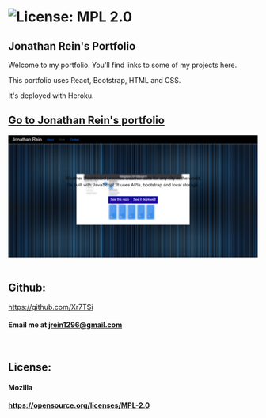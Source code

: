  # ![License: MPL 2.0](https://img.shields.io/badge/License-MPL%202.0-brightgreen.svg)


## Jonathan Rein's Portfolio

Welcome to my portfolio.  You'll find links to some of my projects here.

This portfolio uses React, Bootstrap, HTML and CSS.

It's deployed with Heroku.

## [Go to Jonathan Rein's portfolio](https://react-portfolio-xr7tsi.herokuapp.com/)

![portfolio-image](./src/assets/utility/portfolio-react-image.png)
&nbsp;
 ## Github: 
 https://github.com/Xr7TSi
 &nbsp;
  #### Email me at jrein1296@gmail.com
  &nbsp;

## License:
  #### Mozilla
  #### https://opensource.org/licenses/MPL-2.0